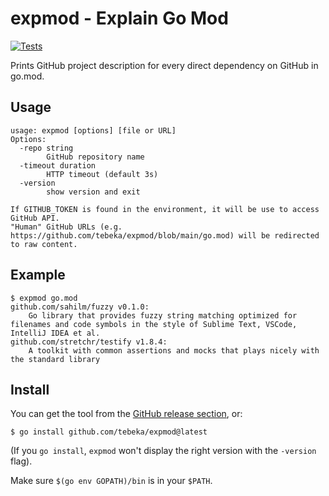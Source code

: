 # expmod - Explain Go Mod

[![Tests](https://github.com/tebeka/expmod/actions/workflows/test.yml/badge.svg)](https://github.com/tebeka/expmod/actions/workflows/test.yml)

Prints GitHub project description for every direct dependency on GitHub in go.mod.

## Usage

```
usage: expmod [options] [file or URL]
Options:
  -repo string
    	GitHub repository name
  -timeout duration
    	HTTP timeout (default 3s)
  -version
    	show version and exit

If GITHUB_TOKEN is found in the environment, it will be use to access GitHub API.
"Human" GitHub URLs (e.g. https://github.com/tebeka/expmod/blob/main/go.mod) will be redirected to raw content.
```


## Example

```
$ expmod go.mod 
github.com/sahilm/fuzzy v0.1.0:
	Go library that provides fuzzy string matching optimized for filenames and code symbols in the style of Sublime Text, VSCode, IntelliJ IDEA et al.
github.com/stretchr/testify v1.8.4:
	A toolkit with common assertions and mocks that plays nicely with the standard library
```

## Install

You can get the tool from the [GitHub release section](https://github.com/tebeka/expmod/releases), or:

```
$ go install github.com/tebeka/expmod@latest
```

(If you `go install`, `expmod` won't display the right version with the `-version` flag).

Make sure `$(go env GOPATH)/bin` is in your `$PATH`.
